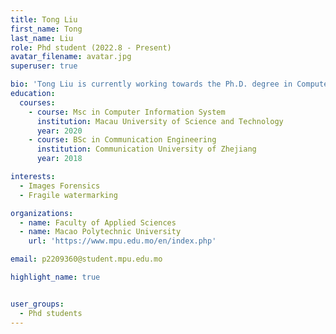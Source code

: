 ```yaml
---
title: Tong Liu
first_name: Tong
last_name: Liu
role: Phd student (2022.8 - Present)
avatar_filename: avatar.jpg
superuser: true

bio: 'Tong Liu is currently working towards the Ph.D. degree in Computer Applied Technology with the Faculty of Applied Sciences of the Macau Polytechnic University. Her current research topic is image tamper detection based on deep learning.'
education:
  courses:
    - course: Msc in Computer Information System
      institution: Macau University of Science and Technology
      year: 2020
    - course: BSc in Communication Engineering
      institution: Communication University of Zhejiang
      year: 2018

interests:
  - Images Forensics
  - Fragile watermarking

organizations:
  - name: Faculty of Applied Sciences
  - name: Macao Polytechnic University 
    url: 'https://www.mpu.edu.mo/en/index.php'

email: p2209360@student.mpu.edu.mo

highlight_name: true


user_groups:
  - Phd students
---
```



